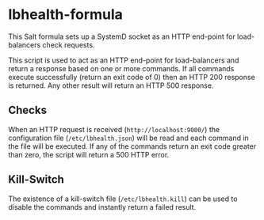 # lbhealth-formula #

This Salt formula sets up a SystemD socket as an HTTP end-point for load-balancers check requests.

This script is used to act as an HTTP end-point for load-balancers and return a response based on one or more commands. If all commands execute successfully (return an exit code of 0) then an HTTP 200 response is returned. Any other result will return an HTTP 500 response.

## Checks ##

When an HTTP request is received (`http://localhost:9000/`) the configuration file (`/etc/lbhealth.json`) will be read and each command in the file will be executed. If any of the commands return an exit code greater than zero, the script will return a 500 HTTP error.

## Kill-Switch ##

The existence of a kill-switch file (`/etc/lbhealth.kill`) can be used to disable the commands and instantly return a failed result.

